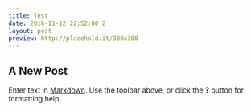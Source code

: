 ```yaml
---
title: Test
date: 2016-11-12 22:52:00 Z
layout: post
preview: http://placehold.it/300x300
---
```


## A New Post

Enter text in [Markdown](http://daringfireball.net/projects/markdown/). Use the toolbar above, or click the **?** button for formatting help.
